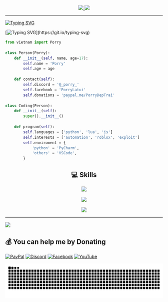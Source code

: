 <p align='center'>
  <a href="https://discord.com/users/1110090935829794849#gh-light-mode-only">
    <img height=auto width=auto src="https://discord.c99.nl/widget/theme-5/1110090935829794849.png#gh-light-mode-only" height="1000px"/>
  </a>
  <a href="https://discord.com/users/1110090935829794849#gh-dark-mode-only">
    <img height=auto width=auto src="https://discord.c99.nl/widget/theme-4/1110090935829794849.png#gh-dark-mode-only" height="1000px"/>
  </a>
</p>


---
<p align='left'><a href="https://git.io/typing-svg"><img src="https%3A%2F%2Freadme-typing-svg.demolab.com%3Ffont%3DFira%2BCode%26pause%3D1000%26color%3D853DD8%26width%3D600%26lines%3DHi%252C%2Bi%27m%2BPorry%2B%F0%9F%91%8B%F0%9F%8F%BB%3BPassionate%2Babout%2Bcoding%2B%F0%9F%96%A5%EF%B8%8F%3BAlways%2Bexploring%2Bnew%2Btechnologies%2B%F0%9F%93%9A%3BLove%2Bblending%2Bart%2Bwith%2Bprogramming%2B%F0%9F%8E%A8%F0%9F%92%BB%3BBringing%2Bcreativity%2Bto%2Bevery%2Bline%2Bof%2Bcode%2B%E2%9C%A8%3BPython%252C%2BJS%252C%2BLua%2B%F0%9F%8C%99" alt="Typing SVG" /></a></p>

[![Typing SVG]([https://readme-typing-svg.demolab.com/?lines=First+line+of+text;Second+line+of+text](https://readme-typing-svg.demolab.com/?font=Fira+Code&pause=1000&color=853DD8&width=600&lines=Hi%2C+i%27m+Porry+%F0%9F%91%8B%F0%9F%8F%BB;Passionate+about+coding+%F0%9F%96%A5%EF%B8%8F;Always+exploring+new+technologies+%F0%9F%93%9A;Love+blending+art+with+programming+%F0%9F%8E%A8%F0%9F%92%BB;Bringing+creativity+to+every+line+of+code+%E2%9C%A8;Python%2C+JS%2C+Lua+%F0%9F%8C%99))](https://git.io/typing-svg)

```py
from vietnam import Porry

class Person(Porry):
    def __init__(self, name, age=17):
        self.name = 'Porry'
        self.age = age
    
    def contact(self):
        self.discord = '@_porry_'
        self.facebook = 'PorryLatui'
        self.donations = 'paypal.me/PorryDepTrai'

class Coding(Person):
    def __init__(self):
        super().__init__()
    
    def program(self):
        self.languages = ['python', 'lua', 'js']
        self.interests = ['automation', 'roblox', 'exploit']
        self.enviroment = {
            'python' = 'PyCharm',
            'others' = 'VSCode',
        } 
```









<h2 align="center">💻 Skills</h2>

<p align="center">
  <a href="https://skillicons.dev">
    <img src="https://skillicons.dev/icons?i=python,nodejs,vscode,pycharm,lua,js,css,html" />
  </a>
</p>
<p align="center"><img src="https://github-readme-stats.vercel.app/api?username=PorryDepTrai&theme=midnight-purple&hide_border=true&include_all_commits=true&count_private=true" /></p>
<p align="center"><img src="https://github-readme-stats.vercel.app/api/top-langs/?username=PorryDepTrai&theme=midnight-purple&hide_border=true&include_all_commits=true&count_private=true&layout=compact" /></p>

---
[![](https://visitcount.itsvg.in/api?id=PorryDepTrai&icon=5&color=6)](https://visitcount.itsvg.in)


## 💰 You can help me by Donating
[![PayPal](https://img.shields.io/badge/PayPal-00457C?style=for-the-badge&logo=paypal&logoColor=white)](https://paypal.me/PorryDepTrai) 
[![Discord](https://img.shields.io/badge/Discord-%235865F2.svg?style=for-the-badge&logo=discord&logoColor=white)]([discord://-/users/1110090935829794849](https://discord.com/users/1110090935829794849)) [![Facebook](https://img.shields.io/badge/Facebook-%231877F2.svg?style=for-the-badge&logo=Facebook&logoColor=white)](https://facebook.com/PorryLaTui) [![YouTube](https://img.shields.io/badge/YouTube-%23FF0000.svg?style=for-the-badge&logo=YouTube&logoColor=white)](https://youtube.com/@Porry999) 


<img src="https://raw.githubusercontent.com/PorryDepTrai/PorryDepTrai/output/github-contribution-grid-snake-dark.svg" alt="Snake animation" />


  
